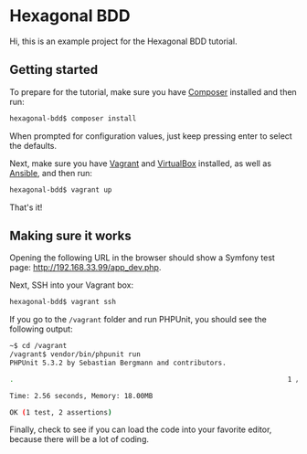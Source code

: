 Hexagonal BDD
=============

Hi, this is an example project for the Hexagonal BDD tutorial.

Getting started
---------------

To prepare for the tutorial, make sure you have [Composer](https://getcomposer.org/doc/00-intro.md#installation-linux-unix-osx) installed and then run:

```sh
hexagonal-bdd$ composer install
```

When prompted for configuration values, just keep pressing enter to select the defaults.

Next, make sure you have [Vagrant](https://www.vagrantup.com/docs/installation/) and [VirtualBox](https://www.virtualbox.org/wiki/Downloads) installed, as well as [Ansible](http://docs.ansible.com/ansible/intro_installation.html), and then run:

```sh
hexagonal-bdd$ vagrant up
```

That's it!

Making sure it works
--------------------

Opening the following URL in the browser should show a Symfony test page: http://192.168.33.99/app_dev.php.

Next, SSH into your Vagrant box:

```sh
hexagonal-bdd$ vagrant ssh
```

If you go to the `/vagrant` folder and run PHPUnit, you should see the following output:

```sh
~$ cd /vagrant
/vagrant$ vendor/bin/phpunit run
PHPUnit 5.3.2 by Sebastian Bergmann and contributors.

.                                                                   1 / 1 (100%)

Time: 2.56 seconds, Memory: 18.00MB

OK (1 test, 2 assertions)
```

Finally, check to see if you can load the code into your favorite editor, because there will be a lot of coding.
